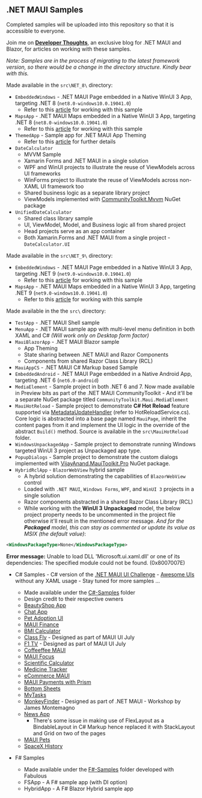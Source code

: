 ## .NET MAUI Samples

Completed samples will be uploaded into this repository so that it is accessible to everyone.

Join me on [**Developer Thoughts**](https://egvijayanand.in/), an exclusive blog for .NET MAUI and Blazor, for articles on working with these samples.

_Note: Samples are in the process of migrating to the latest framework version, so there would be a change in the directory structure. Kindly bear with this._

Made available in the `src\NET_8\` directory:
* `EmbeddedWindows` - .NET MAUI Page embedded in a Native WinUI 3 App, targeting .NET 8 (`net8.0-windows10.0.19041.0`)
  - Refer to this [article](https://egvijayanand.in/2024/02/29/dotnet-maui-native-embedding/) for working with this sample
* `MapsApp` - .NET MAUI Maps embedded in a Native WinUI 3 App, targeting .NET 8 (`net8.0-windows10.0.19041.0`)
  - Refer to this [article](https://egvijayanand.in/2024/03/07/dotnet-maui-community-toolkit-maps-in-winui-3-app/) for working with this sample
* `ThemedApp` - Sample app for .NET MAUI App Theming
  - Refer to this [article](https://egvijayanand.in/2024/07/03/dotnet-maui-developer-tips-app-theming/) for further details
* `DateCalculator`
  - MVVM Sample
  - Xamarin Forms and .NET MAUI in a single solution
  - WPF and WinUI projects to illustrate the reuse of ViewModels across UI frameworks
  - WinForms project to illustrate the reuse of ViewModels across non-XAML UI framework too
  - Shared business logic as a separate library project
  - ViewModels implemented with [CommunityToolkit.Mvvm](https://www.nuget.org/packages/CommunityToolkit.Mvvm) NuGet package
* `UnifiedDateCalculator`
  - Shared class library sample
  - UI, ViewModel, Model, and Business logic all from shared project
  - Head projects serve as an app container
  - Both Xamarin.Forms and .NET MAUI from a single project - `DateCalculator.UI`

Made available in the `src\NET_9\` directory:
* `EmbeddedWindows` - .NET MAUI Page embedded in a Native WinUI 3 App, targeting .NET 9 (`net9.0-windows10.0.19041.0`)
  - Refer to this [article](https://egvijayanand.in/2024/02/29/dotnet-maui-native-embedding/) for working with this sample
* `MapsApp` - .NET MAUI Maps embedded in a Native WinUI 3 App, targeting .NET 9 (`net9.0-windows10.0.19041.0`)
  - Refer to this [article](https://egvijayanand.in/2024/03/07/dotnet-maui-community-toolkit-maps-in-winui-3-app/) for working with this sample

Made available in the the `src\` directory:

* `TestApp` - .NET MAUI Shell sample
* `MenuApp` - .NET MAUI sample app with multi-level menu definition in both XAML and C# _(Will work only on Desktop form factor)_
* `MauiBlazorApp` - .NET MAUI Blazor sample
  - App Theming
  - State sharing between .NET MAUI and Razor Components
  - Components from shared Razor Class Library (RCL)
* `MauiAppCS` - .NET MAUI C# Markup based Sample
* `EmbeddedAndroid` - .NET MAUI Page embedded in a Native Android App, targeting .NET 6 (`net6.0-android`)
* `MediaElement` - Sample project in both .NET 6 and 7. Now made available in Preview bits as part of the .NET MAUI CommunityToolkit - And it'll be a separate NuGet package titled `CommunityToolkit.Maui.MediaElement`
* `MauiHotReload` - Sample project to demonstrate **C# Hot Reload** feature supported via [MetadataUpdateHandler](https://learn.microsoft.com/en-us/dotnet/api/system.reflection.metadata.metadataupdatehandlerattribute?view=net-6.0) (refer to HotReloadService.cs). Core logic is abstracted into a base page named `MauiPage`, inherit the content pages from it and implement the UI logic in the override of the abstract `Build()` method. Source is available in the `src\MauiHotReload` folder.
* `WindowsUnpackagedApp` - Sample project to demonstrate running Windows targeted WinUI 3 project as Unpackaged app type.
* `PopupDialogs` - Sample project to demonstrate the custom dialogs implemented with [VijayAnand.MauiToolkit.Pro](https://www.nuget.org/packages/VijayAnand.MauiToolkit.Pro) NuGet package.
* `HybridRclApp` - `BlazorWebView` hybrid sample
  - A hybrid solution demonstrating the capabilities of `BlazorWebView` control
  - Loaded with `.NET MAUI`, `Windows Forms`, `WPF`, and `WinUI 3` projects in a single solution
  - Razor components abstracted in a shared Razor Class Library (RCL)
  - While working with the **WinUI 3** **Unpackaged** model, the below project property needs to be uncommented in the project file otherwise it'll result in the mentioned error message. _And for the **Packaged** model, this can stay as commented or update its value as MSIX (the default value)_:

```xml
<WindowsPackageType>None</WindowsPackageType>
```

**Error message:**
Unable to load DLL 'Microsoft.ui.xaml.dll' or one of its dependencies: The specified module could not be found. (0x8007007E)

* C# Samples - C# version of the [.NET MAUI UI Challenge](https://aka.ms/maui/UIChallenge) - [Awesome UIs](https://github.com/jsuarezruiz/dotnet-maui-showcase) without any XAML usage - Stay tuned for more samples ...
  - Made available under the [C#-Samples](/src/C%23-Samples/) folder
  - Design credit to their respective owners
  - [BeautyShop App](https://github.com/jsuarezruiz/netmaui-beautyshop-app-challenge) 
  - [Chat App](https://github.com/jsuarezruiz/netmaui-chat-app-challenge)
  - [Pet Adoption UI](https://github.com/LeomarisReyes/PetAdoptionUI)
  - [MAUI Finance](https://github.com/cemahseri/MauiFinance)
  - [BMI Calculator](https://github.com/naweed/MauiBMICalculator)
  - [Class Fly](https://github.com/kphillpotts/MAUI-UI-July) - Designed as part of MAUI UI July
  - [F1 TV](https://github.com/andreas-nesheim/MAUIUIJuly) - Designed as part of MAUI UI July
  - [Coffeeffee MAUI](https://github.com/zdanovs/Coffeeffee-MAUI)
  - [MAUI Focus](https://github.com/pedroldk/maui-focus)
  - [Scientific Calculator](https://github.com/naweed/MauiScientificCalculator)
  - [Medicine Tracker](https://github.com/thaveeshakannangara/MAUIBeautifulUIChallenge)
  - [eCommerce MAUI](https://github.com/exendahal/EcommerceMAUI)
  - [MAUI Payments with Prism](https://github.com/DamianSuess/Learn.MauiPaymentUi)
  - [Bottom Sheets](https://github.com/PremSaiVarada/DemoCustomSheets)
  - [MyTasks](https://github.com/jsuarezruiz/netmaui-mytasks-app-challenge)
  - [MonkeyFinder](https://github.com/dotnet-presentations/dotnet-maui-workshop) - Designed as part of .NET MAUI - Workshop by James Montemagno
  - [News App](https://github.com/henduck/MAUINewsApp)
    * There's some issue in making use of FlexLayout as a BindableLayout in C# Markup hence replaced it with StackLayout and Grid on two of the pages
  - [MAUI Pets](https://github.com/BryanOroxon/MAUIPETS)
  - [SpaceX History](https://github.com/EduardoReisDev/SpaceXhistory)

* F# Samples
  - Made available under the [F#-Samples](/src/F%23-Samples/) folder developed with Fabulous
  - FSApp - A F# sample app (with DI option)
  - HybridApp - A F# Blazor Hybrid sample app
